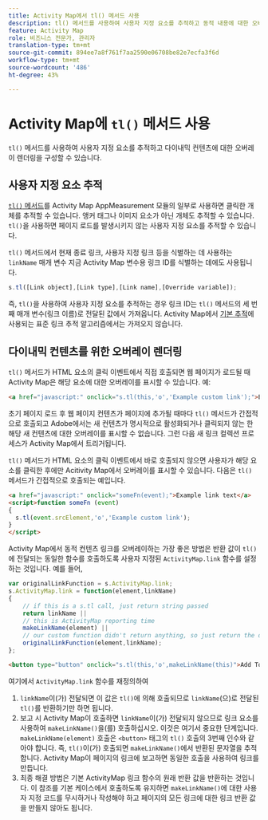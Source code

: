 ```yaml
---
title: Activity Map에서 tl() 메서드 사용
description: tl() 메서드를 사용하여 사용자 지정 요소를 추적하고 동적 내용에 대한 오버레이 렌더링을 구성할 수 있습니다.
feature: Activity Map
role: 비즈니스 전문가, 관리자
translation-type: tm+mt
source-git-commit: 894ee7a8f761f7aa2590e06708be82e7ecfa3f6d
workflow-type: tm+mt
source-wordcount: '486'
ht-degree: 43%

---
```



# Activity Map에 `tl()` 메서드 사용

`tl()` 메서드를 사용하여 사용자 지정 요소를 추적하고 다이내믹 컨텐츠에 대한 오버레이 렌더링을 구성할 수 있습니다.

## 사용자 지정 요소 추적

[`tl()` 메서드](/help/implement/vars/functions/tl-method.md)를 Activity Map AppMeasurement 모듈의 일부로 사용하면 클릭한 개체를 추적할 수 있습니다. 앵커 태그나 이미지 요소가 아닌 개체도 추적할 수 있습니다. `tl()`을 사용하면 페이지 로드를 발생시키지 않는 사용자 지정 요소를 추적할 수 있습니다.

`tl()` 메서드에서 현재 종료 링크, 사용자 지정 링크 등을 식별하는 데 사용하는 `linkName` 매개 변수 지금 Activity Map 변수용 링크 ID를 식별하는 데에도 사용됩니다.

```js
s.tl([Link object],[Link type],[Link name],[Override variable]);
```

즉, `tl()`을 사용하여 사용자 지정 요소를 추적하는 경우 링크 ID는 `tl()` 메서드의 세 번째 매개 변수(링크 이름)로 전달된 값에서 가져옵니다. Activity Map에서 [기본 추적](activitymap-link-tracking-methodology.md)에 사용되는 표준 링크 추적 알고리즘에서는 가져오지 않습니다.

## 다이내믹 컨텐츠를 위한 오버레이 렌더링

`tl()` 메서드가 HTML 요소의 클릭 이벤트에서 직접 호출되면 웹 페이지가 로드될 때 Activity Map은 해당 요소에 대한 오버레이를 표시할 수 있습니다. 예:

```html
<a href="javascript:" onclick="s.tl(this,'o','Example custom link');">Example link text</a>
```

초기 페이지 로드 후 웹 페이지 컨텐츠가 페이지에 추가될 때마다 `tl()` 메서드가 간접적으로 호출되고 Adobe에서는 새 컨텐츠가 명시적으로 활성화되거나 클릭되지 않는 한 해당 새 컨텐츠에 대한 오버레이를 표시할 수 없습니다. 그런 다음 새 링크 컬렉션 프로세스가 Activity Map에서 트리거됩니다.

`tl()` 메서드가 HTML 요소의 클릭 이벤트에서 바로 호출되지 않으면 사용자가 해당 요소를 클릭한 후에만 Acitivity Map에서 오버레이를 표시할 수 있습니다. 다음은 `tl()` 메서드가 간접적으로 호출되는 예입니다.

```html
<a href="javascript:" onclick="someFn(event);">Example link text</a>
<script>function someFn (event)
{
  s.tl(event.srcElement,'o','Example custom link');
}
</script>
```

Activity Map에서 동적 컨텐츠 링크를 오버레이하는 가장 좋은 방법은 반환 값이 `tl()`에 전달되는 동일한 함수를 호출하도록 사용자 지정된 `ActivityMap.link` 함수를 설정하는 것입니다. 예를 들어,

```js
var originalLinkFunction = s.ActivityMap.link;
s.ActivityMap.link = function(element,linkName)
{
    // if this is a s.tl call, just return string passed
    return linkName ||      
    // this is ActivityMap reporting time
    makeLinkName(element) ||
    // our custom function didn't return anything, so just return the default ActivityMap Link
    originalLinkFunction(element,linkName);
};
```

```html
<button type="button" onclick="s.tl(this,'o',makeLinkName(this)">Add To Cart</button>
```

여기에서 `ActivityMap.link` 함수를 재정의하여

1. `linkName`이(가) 전달되면 이 값은 `tl()`에 의해 호출되므로 `linkName`(으)로 전달된 `tl()`를 반환하기만 하면 됩니다.
2. 보고 시 Activity Map이 호출하면 `linkName`이(가) 전달되지 않으므로 링크 요소를 사용하여 `makeLinkName()`을(를) 호출하십시오. 이것은 여기서 중요한 단계입니다. `makeLinkName(element)` 호출은 `<button>` 태그의 `tl()` 호출의 3번째 인수와 같아야 합니다. 즉, `tl()`이(가) 호출되면 `makeLinkName()`에서 반환된 문자열을 추적합니다. Activity Map이 페이지의 링크에 보고하면 동일한 호출을 사용하여 링크를 만듭니다.
3. 최종 해결 방법은 기본 ActivityMap 링크 함수의 원래 반환 값을 반환하는 것입니다. 이 참조를 기본 케이스에서 호출하도록 유지하면 `makeLinkName()`에 대한 사용자 지정 코드를 무시하거나 작성해야 하고 페이지의 모든 링크에 대한 링크 반환 값을 만들지 않아도 됩니다.
